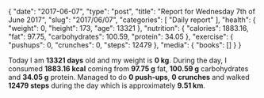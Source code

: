 {
    "date": "2017-06-07",
    "type": "post",
    "title": "Report for Wednesday 7th of June 2017",
    "slug": "2017\/06\/07",
    "categories": [
        "Daily report"
    ],
    "health": {
        "weight": 0,
        "height": 173,
        "age": 13321
    },
    "nutrition": {
        "calories": 1883.16,
        "fat": 97.75,
        "carbohydrates": 100.59,
        "protein": 34.05
    },
    "exercise": {
        "pushups": 0,
        "crunches": 0,
        "steps": 12479
    },
    "media": {
        "books": []
    }
}

Today I am <strong>13321 days</strong> old and my weight is <strong>0 kg</strong>. During the day, I consumed <strong>1883.16 kcal</strong> coming from <strong>97.75 g</strong> fat, <strong>100.59 g</strong> carbohydrates and <strong>34.05 g</strong> protein. Managed to do <strong>0 push-ups</strong>, <strong>0 crunches</strong> and walked <strong>12479 steps</strong> during the day which is approximately <strong>9.51 km</strong>.